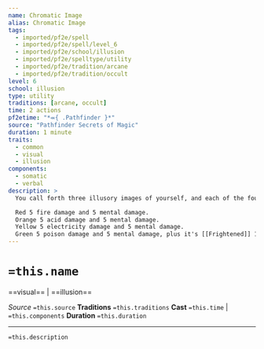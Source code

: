 ```yaml
---
name: Chromatic Image
alias: Chromatic Image
tags:
  - imported/pf2e/spell
  - imported/pf2e/spell/level_6
  - imported/pf2e/school/illusion
  - imported/pf2e/spelltype/utility
  - imported/pf2e/tradition/arcane
  - imported/pf2e/tradition/occult
level: 6
school: illusion
type: utility
traditions: [arcane, occult]
time: 2 actions
pf2etime: "*⬺{ .Pathfinder }*"
source: "Pathfinder Secrets of Magic"
duration: 1 minute
traits:
  - common
  - visual
  - illusion
components:
  - somatic
  - verbal
description: >
  You call forth three illusory images of yourself, and each of the four of you takes on a different color, your colors all shifting each time someone attacks you. This has the effects of [[Mirror Image]], except that whenever a foe destroys one of the images, roll 1d4{1d4} to see which color the image was when it was destroyed. The attacker takes the corresponding effect.

  Red 5 fire damage and 5 mental damage.
  Orange 5 acid damage and 5 mental damage.
  Yellow 5 electricity damage and 5 mental damage.
  Green 5 poison damage and 5 mental damage, plus it's [[Frightened]] 1.
---
```

# `=this.name`
==visual== | ==illusion==

*Source* `=this.source`
**Traditions** `=this.traditions`
**Cast** `=this.time` | `=this.components`
**Duration** `=this.duration`

***
`=this.description`